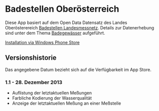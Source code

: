 Badestellen Oberösterreich
======================

Diese App basiert auf dem Open Data Datensatz des Landes Oberösterereich 
[Badestellen Landesmessnetz](http://www.land-oberoesterreich.gv.at/cps/rde/xfw/ooe/122310_DEU_HTML.htm).
Details zur Datenerhebung sind unter dem Thema [Badegewässer](http://www.land-oberoesterreich.gv.at/cps/rde/xchg/ooe/hs.xsl/13042_DEU_HTML.htm)
aufgeführt.

[Installation via Windows Phone Store](http://www.windowsphone.com/de-at/store/app/badestellen-ober%C3%B6sterreich/4ec6fce5-f5a6-489a-9270-e79641a4222c)

## Versionshistorie

Das angegebene Datum bezieht sich auf die Verfügbarkeit im App Store.

### 1.1 - 28. Dezember 2013

* Auflistung der letztaktuellen Meßungen
* Farbliche Kodierung der Wasserqualität
* Anzeige der letztaktuellen Meßung an einer Meßstelle
